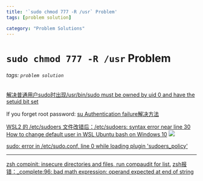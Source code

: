 ```yaml
---
title: '`sudo chmod 777 -R /usr` Problem'
tags: [problem solution]

category: "Problem Solutions"
---
```


# `sudo chmod 777 -R /usr` Problem
<!-- more -->
###### tags: `problem solution`

[解决普通用户sudo时出现/usr/bin/sudo must be owned by uid 0 and have the setuid bit set](https://www.cnblogs.com/silentdoer/p/8946946.html)

If you forget root password:
[su Authentication failure解决方法](https://blog.csdn.net/ACK_ACK/article/details/106320127)

[WSL2 的 /etc/sudoers 文件改错后：/etc/sudoers: syntax error near line 30](https://blog.csdn.net/Tangramor/article/details/120358727)
[How to change default user in WSL Ubuntu bash on Windows 10](https://askubuntu.com/questions/816732/how-to-change-default-user-in-wsl-ubuntu-bash-on-windows-10)
![](https://i.imgur.com/UwBX8O2.png)


[sudo: error in /etc/sudo.conf, line 0 while loading plugin 'sudoers_policy'](https://blog.csdn.net/lileihappy/article/details/79214156)

---

[zsh compinit: insecure directories and files, run compaudit for list.](https://github.com/zsh-users/zsh-completions/issues/433)
[zsh报错：_complete:96: bad math expression: operand expected at end of string](https://blog.csdn.net/Bronze5/article/details/109449532)